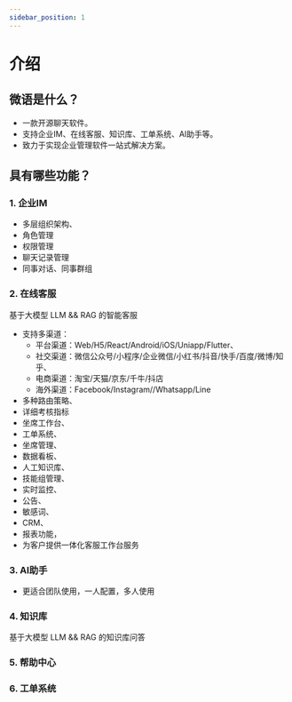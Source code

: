 ```yaml
---
sidebar_position: 1
---
```


# 介绍

## 微语是什么？

- 一款开源聊天软件。
- 支持企业IM、在线客服、知识库、工单系统、AI助手等。
- 致力于实现企业管理软件一站式解决方案。

## 具有哪些功能？

### 1. 企业IM

- 多层组织架构、
- 角色管理
- 权限管理
- 聊天记录管理
- 同事对话、同事群组

### 2. 在线客服

基于大模型 LLM && RAG 的智能客服

- 支持多渠道：
  - 平台渠道：Web/H5/React/Android/iOS/Uniapp/Flutter、
  - 社交渠道：微信公众号/小程序/企业微信/小红书/抖音/快手/百度/微博/知乎、
  - 电商渠道：淘宝/天猫/京东/千牛/抖店
  - 海外渠道：Facebook/Instagram//Whatsapp/Line
- 多种路由策略、
- 详细考核指标
- 坐席工作台、
- 工单系统、
- 坐席管理、
- 数据看板、
- 人工知识库、
- 技能组管理、
- 实时监控、
- 公告、
- 敏感词、
- CRM、
- 报表功能，
- 为客户提供一体化客服工作台服务

### 3. AI助手

- 更适合团队使用，一人配置，多人使用

### 4. 知识库

基于大模型 LLM && RAG 的知识库问答

### 5. 帮助中心

### 6. 工单系统
